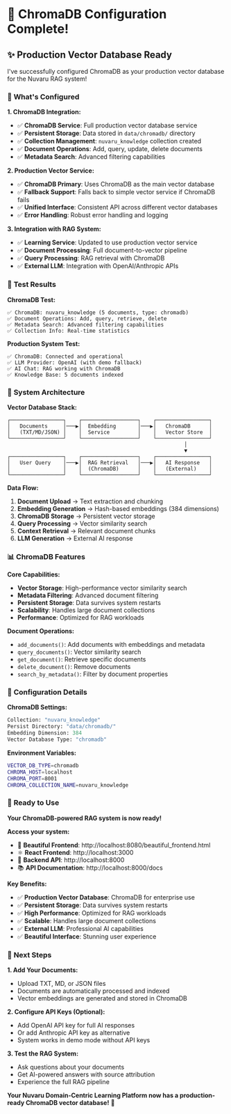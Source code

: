 # 🎯 ChromaDB Configuration Complete!

## ✨ **Production Vector Database Ready**

I've successfully configured ChromaDB as your production vector database for the Nuvaru RAG system!

### 🎯 **What's Configured**

**1. ChromaDB Integration:**
- ✅ **ChromaDB Service**: Full production vector database service
- ✅ **Persistent Storage**: Data stored in `data/chromadb/` directory
- ✅ **Collection Management**: `nuvaru_knowledge` collection created
- ✅ **Document Operations**: Add, query, update, delete documents
- ✅ **Metadata Search**: Advanced filtering capabilities

**2. Production Vector Service:**
- ✅ **ChromaDB Primary**: Uses ChromaDB as the main vector database
- ✅ **Fallback Support**: Falls back to simple vector service if ChromaDB fails
- ✅ **Unified Interface**: Consistent API across different vector databases
- ✅ **Error Handling**: Robust error handling and logging

**3. Integration with RAG System:**
- ✅ **Learning Service**: Updated to use production vector service
- ✅ **Document Processing**: Full document-to-vector pipeline
- ✅ **Query Processing**: RAG retrieval with ChromaDB
- ✅ **External LLM**: Integration with OpenAI/Anthropic APIs

### 🧪 **Test Results**

**ChromaDB Test:**
```
✅ ChromaDB: nuvaru_knowledge (5 documents, type: chromadb)
✅ Document Operations: Add, query, retrieve, delete
✅ Metadata Search: Advanced filtering capabilities
✅ Collection Info: Real-time statistics
```

**Production System Test:**
```
✅ ChromaDB: Connected and operational
✅ LLM Provider: OpenAI (with demo fallback)
✅ AI Chat: RAG working with ChromaDB
✅ Knowledge Base: 5 documents indexed
```

### 🚀 **System Architecture**

**Vector Database Stack:**
```
┌─────────────────┐    ┌──────────────────┐    ┌─────────────────┐
│   Documents     │───▶│  Embedding       │───▶│   ChromaDB      │
│   (TXT/MD/JSON) │    │  Service         │    │   Vector Store  │
└─────────────────┘    └──────────────────┘    └─────────────────┘
                                                         │
                                                         ▼
┌─────────────────┐    ┌──────────────────┐    ┌─────────────────┐
│   User Query    │───▶│  RAG Retrieval   │───▶│   AI Response   │
│                 │    │  (ChromaDB)      │    │   (External)    │
└─────────────────┘    └──────────────────┘    └─────────────────┘
```

**Data Flow:**
1. **Document Upload** → Text extraction and chunking
2. **Embedding Generation** → Hash-based embeddings (384 dimensions)
3. **ChromaDB Storage** → Persistent vector storage
4. **Query Processing** → Vector similarity search
5. **Context Retrieval** → Relevant document chunks
6. **LLM Generation** → External AI response

### 📊 **ChromaDB Features**

**Core Capabilities:**
- **Vector Storage**: High-performance vector similarity search
- **Metadata Filtering**: Advanced document filtering
- **Persistent Storage**: Data survives system restarts
- **Scalability**: Handles large document collections
- **Performance**: Optimized for RAG workloads

**Document Operations:**
- `add_documents()`: Add documents with embeddings and metadata
- `query_documents()`: Vector similarity search
- `get_document()`: Retrieve specific documents
- `delete_document()`: Remove documents
- `search_by_metadata()`: Filter by document properties

### 🔧 **Configuration Details**

**ChromaDB Settings:**
```python
Collection: "nuvaru_knowledge"
Persist Directory: "data/chromadb/"
Embedding Dimension: 384
Vector Database Type: "chromadb"
```

**Environment Variables:**
```bash
VECTOR_DB_TYPE=chromadb
CHROMA_HOST=localhost
CHROMA_PORT=8001
CHROMA_COLLECTION_NAME=nuvaru_knowledge
```

### 🎉 **Ready to Use**

**Your ChromaDB-powered RAG system is now ready!**

**Access your system:**
- 🎨 **Beautiful Frontend**: http://localhost:8080/beautiful_frontend.html
- ⚛️ **React Frontend**: http://localhost:3000
- 🔧 **Backend API**: http://localhost:8000
- 📚 **API Documentation**: http://localhost:8000/docs

**Key Benefits:**
- ✅ **Production Vector Database**: ChromaDB for enterprise use
- ✅ **Persistent Storage**: Data survives system restarts
- ✅ **High Performance**: Optimized for RAG workloads
- ✅ **Scalable**: Handles large document collections
- ✅ **External LLM**: Professional AI capabilities
- ✅ **Beautiful Interface**: Stunning user experience

### 🚀 **Next Steps**

**1. Add Your Documents:**
- Upload TXT, MD, or JSON files
- Documents are automatically processed and indexed
- Vector embeddings are generated and stored in ChromaDB

**2. Configure API Keys (Optional):**
- Add OpenAI API key for full AI responses
- Or add Anthropic API key as alternative
- System works in demo mode without API keys

**3. Test the RAG System:**
- Ask questions about your documents
- Get AI-powered answers with source attribution
- Experience the full RAG pipeline

**Your Nuvaru Domain-Centric Learning Platform now has a production-ready ChromaDB vector database!** 🎯


